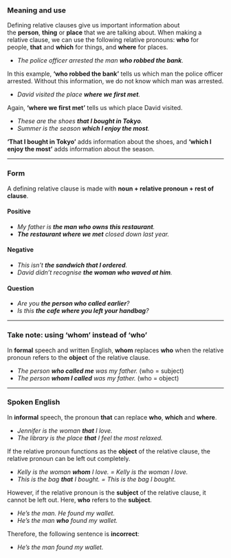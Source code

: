 ### Meaning and use

Defining relative clauses give us important information about the **person**, **thing** or **place** that we are talking about. When making a relative clause, we can use the following relative pronouns: **who** for people, **that** and **which** for things, and **where** for places.

- _The police officer arrested the man **who robbed the bank**._

In this example, **‘who robbed the bank’** tells us which man the police officer arrested. Without this information, we do not know which man was arrested.

- _David visited the place **where we first met**._

Again, **‘where we first met’** tells us which place David visited.

- _These are the shoes **that I bought in Tokyo**._
- _Summer is the season **which I enjoy the most**._

**‘That I bought in Tokyo’** adds information about the shoes, and **‘which I enjoy the most’** adds information about the season.

---
### Form

A defining relative clause is made with **noun + relative pronoun + rest of clause**.

#### Positive

- _My father is **the man who owns this restaurant**._
- **_The restaurant where we met_** _closed down last year._

#### Negative

- _This isn’t **the sandwich that I ordered**._
- _David didn’t recognise **the woman who waved at him**._  

#### Question

- _Are you **the person who called earlier**?_
- _Is this **the cafe where you left your handbag**?_

---
### Take note: using ‘whom’ instead of ‘who’

In **formal** speech and written English, **whom** replaces **who** when the relative pronoun refers to the **object** of the relative clause.

- _The person **who called me** was my father._ (who = subject)
- _The person **whom I called** was my father._ (who = object)

---
### Spoken English

In **informal** speech, the pronoun **that** can replace **who**, **which** and **where**.

- _Jennifer is the woman **that** I love._
- _The library is the place **that** I feel the most relaxed._

If the relative pronoun functions as the **object** of the relative clause, the relative pronoun can be left out completely.

- _Kelly is the woman **whom** I love. = Kelly is the woman I love._
- _This is the bag **that** I bought. = This is the bag I bought._

However, if the relative pronoun is the **subject** of the relative clause, it cannot be left out. Here, **who** refers to the **subject**.

- _He’s the man. He found my wallet._
- _He’s the man **who** found my wallet._

Therefore, the following sentence is **incorrect**:

- _He’s the man found my wallet._
